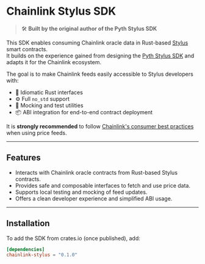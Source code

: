 # Chainlink Stylus SDK

> 🛠️ **Built by the original author of the Pyth Stylus SDK**

This SDK enables consuming Chainlink oracle data in Rust-based [Stylus](https://arbitrum.io/stylus) smart contracts.  
It builds on the experience gained from designing the [Pyth Stylus SDK](https://github.com/pyth-network/pyth-crosschain) and adapts it for the Chainlink ecosystem.

The goal is to make Chainlink feeds easily accessible to Stylus developers with:

- 🦀 Idiomatic Rust interfaces
- ⚙️ Full `no_std` support
- 🧪 Mocking and test utilities
- 📦 ABI integration for end-to-end contract deployment

It is **strongly recommended** to follow [Chainlink's consumer best practices](https://docs.chain.link/data-feeds/using-data-feeds) when using price feeds.

---

## Features

- Interacts with Chainlink oracle contracts from Rust-based Stylus contracts.
- Provides safe and composable interfaces to fetch and use price data.
- Supports local testing and mocking of feed updates.
- Offers a clean developer experience and simplified ABI usage.

---

## Installation

To add the SDK from crates.io (once published), add:

```toml
[dependencies]
chainlink-stylus = "0.1.0"
